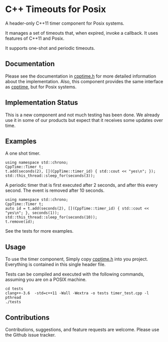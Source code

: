 C++ Timeouts for Posix
======================

A header-only C++11 timer component for Posix systems.

It manages a set of timeouts that, when expired, invoke a callback. It uses
features of C++11 and Posix.

It supports one-shot and periodic timeouts.

Documentation
-------------

Please see the documentation in [cpptime.h](./cpptime.h) for more detailed information about
the implementation. Also, this component provides the same interface as
[cpptime](https://github.com/eglimi/cpptime), but for Posix systems.

Implementation Status
---------------------

This is a new component and not much testing has been done. We already use it
in some of our products but expect that it receives some updates over time.

Examples
--------

A one shot timer.

~~~
using namespace std::chrono;
CppTime::Timer t;
t.add(seconds(2), [](CppTime::timer_id) { std::cout << "yes\n"; });
std::this_thread::sleep_for(seconds(3));
~~~

A periodic timer that is first executed after 2 seconds, and after this every
second. The event is removed after 10 seconds.

~~~
using namespace std::chrono;
CppTime::Timer t;
auto id = t.add(seconds(2), [](CppTime::timer_id) { std::cout << "yes\n"; }, seconds(1));
std::this_thread::sleep_for(seconds(10));
t.remove(id);
~~~

See the tests for more examples.

Usage
-----

To use the timer component, Simply copy [cpptime.h](./cpptime.h) into you
project. Everything is contained in this single header file.

Tests can be compiled and executed with the following commands, assuming you
are on a POSIX machine.

~~~
cd tests
clang++-3.6  -std=c++11 -Wall -Wextra -o tests timer_test.cpp -l pthread
./tests
~~~

Contributions
-------------

Contributions, suggestions, and feature requests are welcome. Please use the
Github issue tracker.
